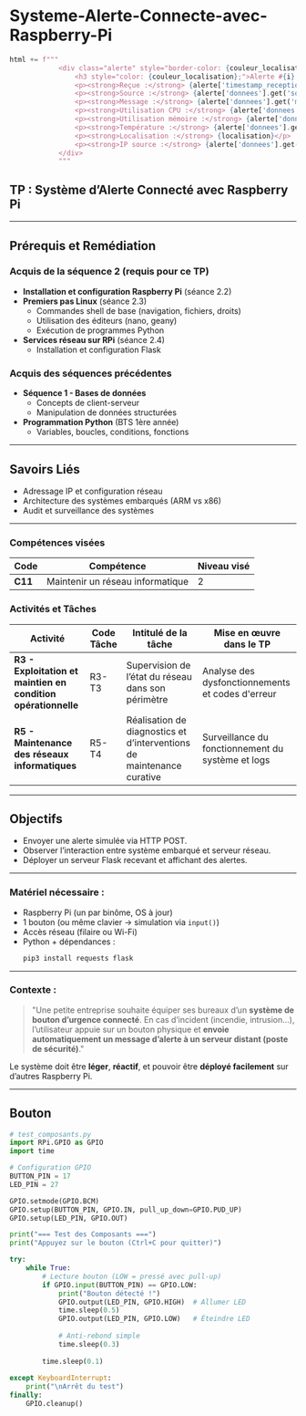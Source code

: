 # Systeme-Alerte-Connecte-avec-Raspberry-Pi


```python
html += f"""
            <div class="alerte" style="border-color: {couleur_localisation};">
                <h3 style="color: {couleur_localisation};">Alerte #{i} - {type_alerte}</h3>
                <p><strong>Reçue :</strong> {alerte['timestamp_reception']}</p>
                <p><strong>Source :</strong> {alerte['donnees'].get('source', 'Inconnue')}</p>
                <p><strong>Message :</strong> {alerte['donnees'].get('message', 'Aucun message')}</p>
                <p><strong>Utilisation CPU :</strong> {alerte['donnees'].get('system_info', {}).get('cpu_usage', 'N/A')}%</p>
                <p><strong>Utilisation mémoire :</strong> {alerte['donnees'].get('system_info', {}).get('memory_usage', 'N/A')}%</p>
                <p><strong>Température :</strong> {alerte['donnees'].get('temperature', 'N/A')} °C</p>
                <p><strong>Localisation :</strong> {localisation}</p>
                <p><strong>IP source :</strong> {alerte['donnees'].get('ip_source', 'Inconnue')}</p>
            </div>
            """
```

## **TP : Système d’Alerte Connecté avec Raspberry Pi**

---

## Prérequis et Remédiation

### **Acquis de la séquence 2 (requis pour ce TP)**

- **Installation et configuration Raspberry Pi** (séance 2.2)
- **Premiers pas Linux** (séance 2.3)
  - Commandes shell de base (navigation, fichiers, droits)
  - Utilisation des éditeurs (nano, geany)
  - Exécution de programmes Python
- **Services réseau sur RPi** (séance 2.4)
  - Installation et configuration Flask

### **Acquis des séquences précédentes**
- **Séquence 1 - Bases de données**
  - Concepts de client-serveur
  - Manipulation de données structurées
- **Programmation Python** (BTS 1ère année)
  - Variables, boucles, conditions, fonctions
  
---

## Savoirs Liés

- Adressage IP et configuration réseau
- Architecture des systèmes embarqués (ARM vs x86)
- Audit et surveillance des systèmes

---

### Compétences visées

| Code | Compétence | Niveau visé |
|------|------------|-------------|
| **C11** | Maintenir un réseau informatique  | 2 |

### Activités et Tâches

| **Activité** | **Code Tâche** | **Intitulé de la tâche** | **Mise en œuvre dans le TP** |
|--------------|----------------|--------------------------|------------------------------|
| **R3 - Exploitation et maintien en condition opérationnelle** | R3-T3 | Supervision de l’état du réseau dans son périmètre | Analyse des dysfonctionnements et codes d'erreur |
| **R5 - Maintenance des réseaux informatiques** | R5-T4 | Réalisation de diagnostics et d’interventions de maintenance curative | Surveillance du fonctionnement du système et logs  |

---

## Objectifs

- Envoyer une alerte simulée via HTTP POST.
- Observer l’interaction entre système embarqué et serveur réseau.
- Déployer un serveur Flask recevant et affichant des alertes.

---

### Matériel nécessaire :

* Raspberry Pi (un par binôme, OS à jour)
* 1 bouton (ou même clavier → simulation via `input()`)
* Accès réseau (filaire ou Wi-Fi)
* Python + dépendances :
  ```bash
  pip3 install requests flask
  ```

---

### Contexte  :

> "Une petite entreprise souhaite équiper ses bureaux d’un **système de bouton d’urgence connecté**. En cas d’incident (incendie, intrusion...), l’utilisateur appuie sur un bouton physique et **envoie automatiquement un message d’alerte à un serveur distant (poste de sécurité)**."

Le système doit être **léger**, **réactif**, et pouvoir être **déployé facilement** sur d’autres Raspberry Pi.

---

## Bouton

```python
# test_composants.py
import RPi.GPIO as GPIO
import time

# Configuration GPIO
BUTTON_PIN = 17
LED_PIN = 27

GPIO.setmode(GPIO.BCM)
GPIO.setup(BUTTON_PIN, GPIO.IN, pull_up_down=GPIO.PUD_UP)
GPIO.setup(LED_PIN, GPIO.OUT)

print("=== Test des Composants ===")
print("Appuyez sur le bouton (Ctrl+C pour quitter)")

try:
    while True:
        # Lecture bouton (LOW = pressé avec pull-up)
        if GPIO.input(BUTTON_PIN) == GPIO.LOW:
            print("Bouton détecté !")
            GPIO.output(LED_PIN, GPIO.HIGH)  # Allumer LED
            time.sleep(0.5)
            GPIO.output(LED_PIN, GPIO.LOW)   # Éteindre LED
            
            # Anti-rebond simple
            time.sleep(0.3)
        
        time.sleep(0.1)
        
except KeyboardInterrupt:
    print("\nArrêt du test")
finally:
    GPIO.cleanup()
```
